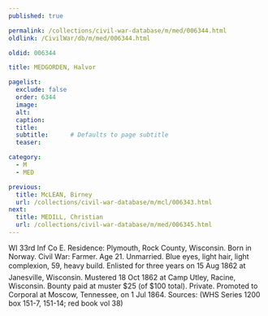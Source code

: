 ```yaml
---
published: true

permalink: /collections/civil-war-database/m/med/006344.html
oldlink: /CivilWar/db/m/med/006344.html

oldid: 006344

title: MEDGORDEN, Halvor

pagelist:
  exclude: false
  order: 6344
  image: 
  alt:
  caption:
  title:
  subtitle:      # Defaults to page subtitle
  teaser:

category: 
  - M 
  - MED

previous:
  title: McLEAN, Birney
  url: /collections/civil-war-database/m/mcl/006343.html  
next:
  title: MEDILL, Christian
  url: /collections/civil-war-database/m/med/006345.html   
---
```

WI 33rd Inf Co E. Residence: Plymouth, Rock County, Wisconsin. Born in Norway. Civil War: Farmer. Age 21. Unmarried. Blue eyes, light hair, light complexion, 5&#146;9&#148;, heavy build. Enlisted for three years on 15 Aug 1862 at Janesville, Wisconsin. Mustered 18 Oct 1862 at Camp Utley, Racine, Wisconsin. Bounty paid at muster $25 (of $100 total). Private. Promoted to Corporal at Moscow, Tennessee, on 1 Jul 1864. Sources: (WHS Series 1200 box 151-7, 151-14; red book vol 38)